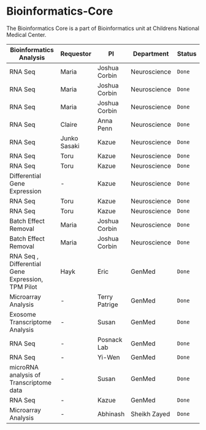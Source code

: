 # Bioinformatics-Core

The Bioinformatics Core is a part of Bioinformatics unit at Childrens National Medical Center.


| Bioinformatics Analysis  | Requestor   | PI             | Department    | Status |
| -----------------------  |:----------- | -------------- | ----------    | ------ |
|RNA Seq | Maria       | Joshua Corbin  | Neuroscience  | `Done` |
|RNA Seq  | Maria       | Joshua Corbin  | Neuroscience  | `Done` |
|RNA Seq  | Maria       | Joshua Corbin  | Neuroscience  | `Done` |
|RNA Seq  | Claire       | Anna Penn  | Neuroscience  | `Done` |
|RNA Seq  | Junko Sasaki       | Kazue  | Neuroscience  | `Done` |
|RNA Seq  |Toru       | Kazue  | Neuroscience  | `Done` |
|RNA Seq  | Toru       | Kazue  | Neuroscience  | `Done`|
|Differential Gene Expression                  |   -    | Kazue  | Neuroscience  | `Done` |
|RNA Seq  | Toru       | Kazue   | Neuroscience  | `Done`|
|RNA Seq  | Toru       | Kazue   | Neuroscience  | `Done` |
|Batch Effect Removal | Maria       | Joshua Corbin  | Neuroscience  | `Done` |
|Batch Effect Removal | Maria       | Joshua Corbin  | Neuroscience  | `Done` |
|RNA Seq , Differential Gene Expression, TPM Pilot | Hayk       | Eric  | GenMed  | `Done` |
|Microarray Analysis | -       | Terry Patrige  | GenMed  | `Done` |
|Exosome Transcriptome Analysis    | -      | Susan | GenMed | `Done` |
|RNA Seq  | -     | Posnack Lab  | GenMed  | `Done` |
|RNA Seq | -     | Yi-Wen  | GenMed  | `Done` |
|microRNA analysis of Transcriptome data | -     | Susan  | GenMed  | `Done` |
|RNA Seq | -     | Kazue  | GenMed  | `Done` |
|Microarray Analysis  | -       | Abhinash  | Sheikh Zayed  | `Done` |


